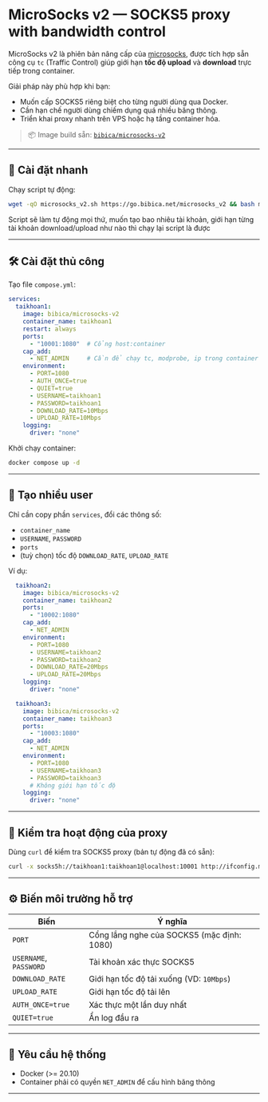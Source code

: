 # MicroSocks v2 — SOCKS5 proxy with bandwidth control

MicroSocks v2 là phiên bản nâng cấp của [microsocks](https://github.com/rofl0r/microsocks), được tích hợp sẵn công cụ `tc` (Traffic Control) giúp giới hạn **tốc độ upload** và **download** trực tiếp trong container.

Giải pháp này phù hợp khi bạn:

- Muốn cấp SOCKS5 riêng biệt cho từng người dùng qua Docker.
- Cần hạn chế người dùng chiếm dụng quá nhiều băng thông.
- Triển khai proxy nhanh trên VPS hoặc hạ tầng container hóa.

> 📦 Image build sẵn: [`bibica/microsocks-v2`](https://hub.docker.com/r/bibica/microsocks-v2)

---

## 🚀 Cài đặt nhanh

Chạy script tự động:

```bash
wget -qO microsocks_v2.sh https://go.bibica.net/microsocks_v2 && bash microsocks_v2.sh
````

Script sẽ làm tự động mọi thứ, muốn tạo bao nhiêu tài khoản, giới hạn từng tài khoản download/upload như nào thì chạy lại script là được

---

## 🛠 Cài đặt thủ công

Tạo file `compose.yml`:

```yaml
services:
  taikhoan1:
    image: bibica/microsocks-v2
    container_name: taikhoan1
    restart: always
    ports:
      - "10001:1080"  # Cổng host:container
    cap_add:
      - NET_ADMIN     # Cần để chạy tc, modprobe, ip trong container
    environment:
      - PORT=1080
      - AUTH_ONCE=true
      - QUIET=true
      - USERNAME=taikhoan1
      - PASSWORD=taikhoan1
      - DOWNLOAD_RATE=10Mbps
      - UPLOAD_RATE=10Mbps
    logging:
      driver: "none"
```

Khởi chạy container:

```bash
docker compose up -d
```

---

## 👥 Tạo nhiều user

Chỉ cần copy phần `services`, đổi các thông số:

* `container_name`
* `USERNAME`, `PASSWORD`
* `ports`
* (tuỳ chọn) tốc độ `DOWNLOAD_RATE`, `UPLOAD_RATE`

Ví dụ:

```yaml
  taikhoan2:
    image: bibica/microsocks-v2
    container_name: taikhoan2
    ports:
      - "10002:1080"
    cap_add:
      - NET_ADMIN
    environment:
      - PORT=1080
      - USERNAME=taikhoan2
      - PASSWORD=taikhoan2
      - DOWNLOAD_RATE=20Mbps
      - UPLOAD_RATE=20Mbps
    logging:
      driver: "none"

  taikhoan3:
    image: bibica/microsocks-v2
    container_name: taikhoan3
    ports:
      - "10003:1080"
    cap_add:
      - NET_ADMIN
    environment:
      - PORT=1080
      - USERNAME=taikhoan3
      - PASSWORD=taikhoan3
      # Không giới hạn tốc độ
    logging:
      driver: "none"
```

---

## 🧪 Kiểm tra hoạt động của proxy

Dùng `curl` để kiểm tra SOCKS5 proxy (bản tự động đã có sẵn):

```bash
curl -x socks5h://taikhoan1:taikhoan1@localhost:10001 http://ifconfig.me
```

---

## ⚙️ Biến môi trường hỗ trợ

| Biến                   | Ý nghĩa                                    |
| ---------------------- | ------------------------------------------ |
| `PORT`                 | Cổng lắng nghe của SOCKS5 (mặc định: 1080) |
| `USERNAME`, `PASSWORD` | Tài khoản xác thực SOCKS5                  |
| `DOWNLOAD_RATE`        | Giới hạn tốc độ tải xuống (VD: `10Mbps`)   |
| `UPLOAD_RATE`          | Giới hạn tốc độ tải lên                    |
| `AUTH_ONCE=true`       | Xác thực một lần duy nhất                  |
| `QUIET=true`           | Ẩn log đầu ra                              |

---

## 🧰 Yêu cầu hệ thống

* Docker (>= 20.10)
* Container phải có quyền `NET_ADMIN` để cấu hình băng thông

---
